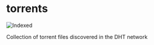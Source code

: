 torrents 
========
![Indexed](https://img.shields.io/badge/indexed-210962-blue)

Collection of torrent files discovered in the DHT network
